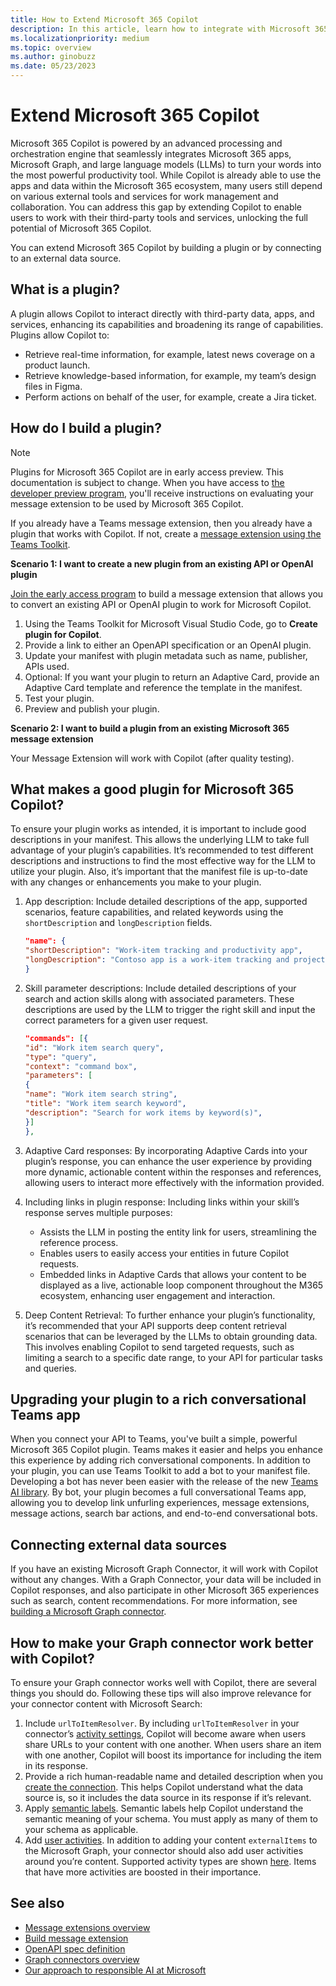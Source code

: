 ```yaml
---
title: How to Extend Microsoft 365 Copilot
description: In this article, learn how to integrate with Microsoft 365 Copilot through message extensions and Graph connectors. 
ms.localizationpriority: medium
ms.topic: overview
ms.author: ginobuzz
ms.date: 05/23/2023 
---
```


# Extend Microsoft 365 Copilot

Microsoft 365 Copilot is powered by an advanced processing and orchestration engine that seamlessly integrates Microsoft 365 apps, Microsoft Graph, and large language models (LLMs) to turn your words into the most powerful productivity tool. While Copilot is already able to use the apps and data within the Microsoft 365 ecosystem, many users still depend on various external tools and services for work management and collaboration. You can address this gap by extending Copilot to enable users to work with their third-party tools and services, unlocking the full potential of Microsoft 365 Copilot.

You can extend Microsoft 365 Copilot by building a plugin or by connecting to an external data source.

## What is a plugin?

A plugin allows Copilot to interact directly with third-party data, apps, and services, enhancing its capabilities and broadening its range of capabilities.
Plugins allow Copilot to:

* Retrieve real-time information, for example, latest news coverage on a product launch.
* Retrieve knowledge-based information, for example, my team’s design files in Figma.
* Perform actions on behalf of the user, for example, create a Jira ticket.

## How do I build a plugin?

> [!NOTE]
> Plugins for Microsoft 365 Copilot are in early access preview. This documentation is subject to change. When you have access to [the developer preview program](https://aka.ms/plugins-dev-waitlist), you'll receive instructions on evaluating your message extension to be used by Microsoft 365 Copilot.

If you already have a Teams message extension, then you already have a plugin that works with Copilot. If not, create a [message extension using the Teams Toolkit](~/messaging-extensions/what-are-messaging-extensions.md).

**Scenario 1: I want to create a new plugin from an existing API or OpenAI plugin**

[Join the early access program](https://aka.ms/PluginsEarlyAccess) to build a message extension that allows you to convert an existing API or OpenAI plugin to work for Microsoft Copilot.

1. Using the Teams Toolkit for Microsoft Visual Studio Code, go to **Create plugin for Copilot**.
2. Provide a link to either an OpenAPI specification or an OpenAI plugin.
3. Update your manifest with plugin metadata such as name, publisher, APIs used.
4. Optional: If you want your plugin to return an Adaptive Card, provide an Adaptive Card template and reference the template in the manifest.
5. Test your plugin.
6. Preview and publish your plugin.

**Scenario 2: I want to build a plugin from an existing Microsoft 365 message extension**

Your Message Extension will work with Copilot (after quality testing).

## What makes a good plugin for Microsoft 365 Copilot?

To ensure your plugin works as intended, it is important to include good descriptions in your manifest. This allows the underlying LLM to take full advantage of your plugin’s capabilities. It’s recommended to test different descriptions and instructions to find the most effective way for the LLM to utilize your plugin. Also, it’s important that the manifest file is up-to-date with any changes or enhancements you make to your plugin.

1. App description: Include detailed descriptions of the app, supported scenarios, feature capabilities, and related keywords using the `shortDescription` and `longDescription` fields.

   ```json
   "name": { 
   "shortDescription": "Work-item tracking and productivity app", 
   "longDescription": "Contoso app is a work-item tracking and project management app that allows teams to create, manage, and track work items. This app helps teams manage projects more efficiently. " 
   } 
   ```

2. Skill parameter descriptions: Include detailed descriptions of your search and action skills along with associated parameters. These descriptions are used by the LLM to trigger the right skill and input the correct parameters for a given user request.

   ```json
   "commands": [{ 
   "id": "Work item search query", 
   "type": "query", 
   "context": "command box", 
   "parameters": [ 
   { 
   "name": "Work item search string", 
   "title": "Work item search keyword", 
   "description": "Search for work items by keyword(s)", 
   }] 
   }, 
   ```

3. Adaptive Card responses: By incorporating Adaptive Cards into your plugin’s response, you can enhance the user experience by providing more dynamic, actionable content within the responses and references, allowing users to interact more effectively with the information provided.

4. Including links in plugin response: Including links within your skill’s response serves multiple purposes:
    * Assists the LLM in posting the entity link for users, streamlining the reference process.
    * Enables users to easily access your entities in future Copilot requests.
    * Embedded links in Adaptive Cards that allows your content to be displayed as a live, actionable loop component throughout the M365 ecosystem, enhancing user engagement and interaction.

5. Deep Content Retrieval: To further enhance your plugin’s functionality, it’s recommended that your API supports deep content retrieval scenarios that can be leveraged by the LLMs to obtain grounding data. This involves enabling Copilot to send targeted requests, such as limiting a search to a specific date range, to your API for particular tasks and queries.

## Upgrading your plugin to a rich conversational Teams app  

When you connect your API to Teams, you've built a simple, powerful Microsoft 365 Copilot plugin. Teams makes it easier and helps you enhance this experience by adding rich conversational components. In addition to your plugin, you can use Teams Toolkit to add a bot to your manifest file. Developing a bot has never been easier with the release of the new [Teams AI library](../bots/how-to/Teams%20conversational%20AI/teams-conversation-ai-overview.md). By bot, your plugin becomes a full conversational Teams app, allowing you to develop link unfurling experiences, message extensions, message actions, search bar actions, and end-to-end conversational bots.

## Connecting external data sources

If you have an existing Microsoft Graph Connector, it will work with Copilot without any changes. With a Graph Connector, your data will be included in Copilot responses, and also participate in other Microsoft 365 experiences such as search, content recommendations. For more information, see [building a Microsoft Graph connector](https://developer.microsoft.com/graph/connectors).

## How to make your Graph connector work better with Copilot?

To ensure your Graph connector works well with Copilot, there are several things you should do. Following these tips will also improve relevance for your connector content with Microsoft Search:

1. Include `urlToItemResolver`. By including `urlToItemResolver` in your connector’s [activity settings](/graph/connecting-external-content-manage-connections), Copilot will become aware when users share URLs to your content with one another. When users share an item with one another, Copilot will boost its importance for including the item in its response.  
2. Provide a rich human-readable name and detailed description when you [create the connection](/graph/api/externalconnectors-external-post-connections). This helps Copilot understand what the data source is, so it includes the data source in its response if it’s relevant.
3. Apply [semantic labels](/graph/connecting-external-content-manage-schema). Semantic labels help Copilot understand the semantic meaning of your schema. You must apply as many of them to your schema as applicable.
4. Add [user activities](/graph/api/externalconnectors-externalitem-addactivities). In addition to adding your content `externalItems` to the Microsoft Graph, your connector should also add user activities around you’re content. Supported activity types are shown [here](/graph/api/resources/externalconnectors-externalactivity). Items that have more activities are boosted in their importance.

## See also

* [Message extensions overview](~/messaging-extensions/what-are-messaging-extensions.md)
* [Build message extension](~/get-started/build-message-extension.md)
* [OpenAPI spec definition](https://spec.openapis.org/oas/v3.1.0)
* [Graph connectors overview](https://developer.microsoft.com/graph/connectors)
* [Our approach to responsible AI at Microsoft](https://www.microsoft.com/ai/our-approach?activetab=pivot1:primaryr5)
